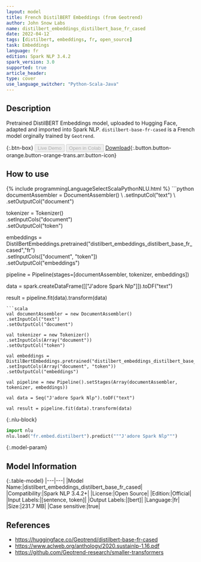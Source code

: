 ```yaml
---
layout: model
title: French DistilBERT Embeddings (from Geotrend)
author: John Snow Labs
name: distilbert_embeddings_distilbert_base_fr_cased
date: 2022-04-12
tags: [distilbert, embeddings, fr, open_source]
task: Embeddings
language: fr
edition: Spark NLP 3.4.2
spark_version: 3.0
supported: true
article_header:
type: cover
use_language_switcher: "Python-Scala-Java"
---
```


## Description

Pretrained DistilBERT Embeddings model, uploaded to Hugging Face, adapted and imported into Spark NLP. `distilbert-base-fr-cased` is a French model orginally trained by `Geotrend`.

{:.btn-box}
<button class="button button-orange" disabled>Live Demo</button>
<button class="button button-orange" disabled>Open in Colab</button>
[Download](https://s3.amazonaws.com/auxdata.johnsnowlabs.com/public/models/distilbert_embeddings_distilbert_base_fr_cased_fr_3.4.2_3.0_1649783659773.zip){:.button.button-orange.button-orange-trans.arr.button-icon}

## How to use



<div class="tabs-box" markdown="1">
{% include programmingLanguageSelectScalaPythonNLU.html %}
```python
documentAssembler = DocumentAssembler() \
.setInputCol("text") \
.setOutputCol("document")

tokenizer = Tokenizer() \
.setInputCols("document") \
.setOutputCol("token")

embeddings = DistilBertEmbeddings.pretrained("distilbert_embeddings_distilbert_base_fr_cased","fr") \
.setInputCols(["document", "token"]) \
.setOutputCol("embeddings")

pipeline = Pipeline(stages=[documentAssembler, tokenizer, embeddings])

data = spark.createDataFrame([["J'adore Spark Nlp"]]).toDF("text")

result = pipeline.fit(data).transform(data)
```
```scala
val documentAssembler = new DocumentAssembler() 
.setInputCol("text") 
.setOutputCol("document")

val tokenizer = new Tokenizer() 
.setInputCols(Array("document"))
.setOutputCol("token")

val embeddings = DistilBertEmbeddings.pretrained("distilbert_embeddings_distilbert_base_fr_cased","fr") 
.setInputCols(Array("document", "token")) 
.setOutputCol("embeddings")

val pipeline = new Pipeline().setStages(Array(documentAssembler, tokenizer, embeddings))

val data = Seq("J'adore Spark Nlp").toDF("text")

val result = pipeline.fit(data).transform(data)
```


{:.nlu-block}
```python
import nlu
nlu.load("fr.embed.distilbert").predict("""J'adore Spark Nlp""")
```

</div>

{:.model-param}
## Model Information

{:.table-model}
|---|---|
|Model Name:|distilbert_embeddings_distilbert_base_fr_cased|
|Compatibility:|Spark NLP 3.4.2+|
|License:|Open Source|
|Edition:|Official|
|Input Labels:|[sentence, token]|
|Output Labels:|[bert]|
|Language:|fr|
|Size:|231.7 MB|
|Case sensitive:|true|

## References

- https://huggingface.co/Geotrend/distilbert-base-fr-cased
- https://www.aclweb.org/anthology/2020.sustainlp-1.16.pdf
- https://github.com/Geotrend-research/smaller-transformers